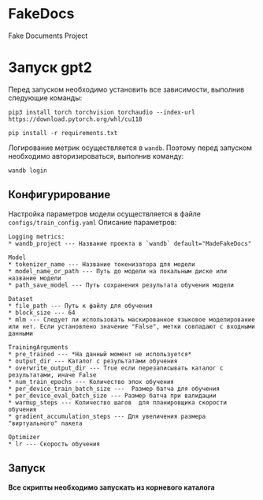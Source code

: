 # FakeDocs
Fake Documents Project

# Запуск gpt2
Перед запуском необходимо установить все зависимости, выполнив следующие команды:
```commandline
pip3 install torch torchvision torchaudio --index-url https://download.pytorch.org/whl/cu118
```


```commandline
pip install -r requirements.txt
```

Логирование метрик осуществляется в `wandb`. Поэтому перед запуском
необходимо авторизироваться, выполнив команду:
```commandline
wandb login
```

## Конфигурирование
Настройка параметров модели осуществляется в файле `configs/train_config.yaml`
Описание параметров:
```
Logging metrics:
* wandb_project --- Название проекта в `wandb` default="MadeFakeDocs"

Model
* tokenizer_name --- Название токенизатора для модели
* model_name_or_path --- Путь до модели на локальным диске или название модели
* path_save_model --- Путь сохранения результата обучения модели

Dataset
* file_path --- Путь к файлу для обучения
* block_size --- 64
* mlm --- Следует ли использовать маскированное языковое моделирование или нет. Если установлено значение "False", метки совпадают с входными данными

TrainingArguments
* pre_trained --- *На данный момент не используется*
* output_dir --- Каталог с результатами обучения
* overwrite_output_dir --- True если перезаписывать каталог с результатами, иначе False
* num_train_epochs --- Количество эпох обучения
* per_device_train_batch_size ---  Размер батча для обучения
* per_device_eval_batch_size --- Размер батча при валидации
* warmup_steps --- Количество шагов  для планировщика скорости обучения
* gradient_accumulation_steps --- Для увеличения размера "виртуального" пакета

Optimizer
* lr --- Скорость обучения 
```
## Запуск
**Все скрипты необходимо запускать из корневого каталога**

